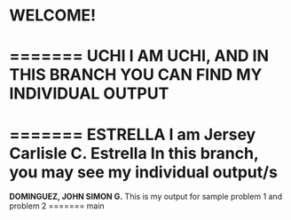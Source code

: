 # WELCOME!

======= UCHI
I AM **UCHI**, AND IN THIS BRANCH YOU CAN FIND MY INDIVIDUAL OUTPUT
=======
======= ESTRELLA
I am Jersey Carlisle C. Estrella
In this branch, you may see my individual output/s
=======
**DOMINGUEZ, JOHN SIMON G.**
This is my output for sample problem 1 and problem 2 
======= main
